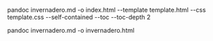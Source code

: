 pandoc invernadero.md -o index.html --template template.html --css template.css --self-contained --toc --toc-depth 2

pandoc invernadero.md -o invernadero.html
